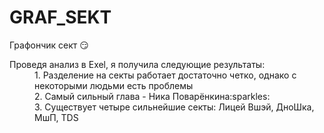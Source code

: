 # GRAF_SEKT
Графончик сект :smirk: 

<dl>
<dt>Проведя анализ в Exel, я получила следующие результаты:</dt>

 <dd>1. Разделение на секты работает достаточно четко, однако с некоторыми людьми есть проблемы </dd>
 
  <dd>2. Самый сильный глава - Ника Поварёнкина:sparkles:  </dd>
  
  <dd>3. Существует четыре сильнейшие секты: Лицей Вшэй, ДноШка, МшП, TDS
  
  </dl>
